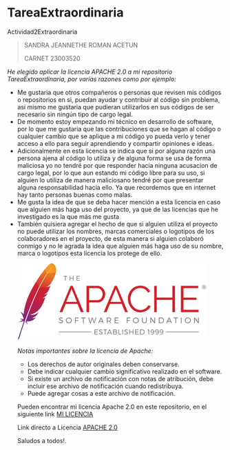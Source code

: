 # TareaExtraordinaria
Actividad2Extraordinaria
>SANDRA JEANNETHE ROMAN ACETUN 
>
> CARNET 23003520

*He elegido aplicar la licencia APACHE 2.0 a mi repositorio TareaExtraordinaria, por varias razones como por ejemplo:*
  <ul>
    <li>Me gustaria que otros compañeros o personas que revisen mis códigos o repositorios en si, puedan ayudar y contribuir al código sin problema, así mismo me               gustaria que pudieran utilizarlos en sus códigos de ser necesario sin ningún tipo de cargo legal.</li>
    <li>De momento estoy empezando mi técnico en desarrollo de software, por lo que me gustaria que las contribuciones que se hagan al código o cualquier cambio que se         aplique a mi código yo pueda verlo y tener acceso a ello para seguir aprendiendo y compartir opiniones e ideas.</li>
    <li>Adicionalmente en esta licencia se indica que si por alguna razón una persona ajena al código lo utiliza y de alguna forma se usa de forma maliciosa yo no             tendré por que responder hacia ninguna acusacion de cargo legal, por lo que aun estando mi código libre para su uso, si alguien lo utiliza de manera                   maliciosano tendré por que presentar alguna responsabilidad hacia ello. Ya que recordemos que en internet hay tanto personas buenas como malas. </li>
    <li>Me gusta la idea de que se deba hacer mención a esta licencia en caso que alguien más haga uso del proyecto, ya que de las licencias que he investigado es la           que más me gusta</li>
    <li>También quisiera agregar el hecho de que si alguien utiliza el proyecto no puede  utilizar los nombres, marcas comerciales o logotipos de los colaboradores en         el proyecto, de esta manera si alguien colaboró conmigo y no le agrada la idea que alguien más haga uso de su nombre, marca o logotipos esta licencia los             protege de ello.</li></lu>
    
    
    
    
![](apachelogo.jpg.jpg)
 
 
*Notas importantes sobre la licencia de Apache:*
<ul>
<li>Los derechos de autor originales deben conservarse.</li>
<li>Debe indicar cualquier cambio significativo realizado en el software.</li>
<li>Si existe un archivo de notificación con notas de atribución, debe incluir ese archivo de notificación cuando redistribuya. </li>
<li>Puede agregar cosas a este archivo de notificación.</li>
</ul>


Pueden encontrar mi licencia Apache 2.0 en este repositorio, en el siguiente link
[MI LICENCIA](LICENCE.md) 

Link directo a Licencia [APACHE 2.0](https://www.apache.org/licenses/LICENSE-2.0) 

Saludos a todos!. 
      
